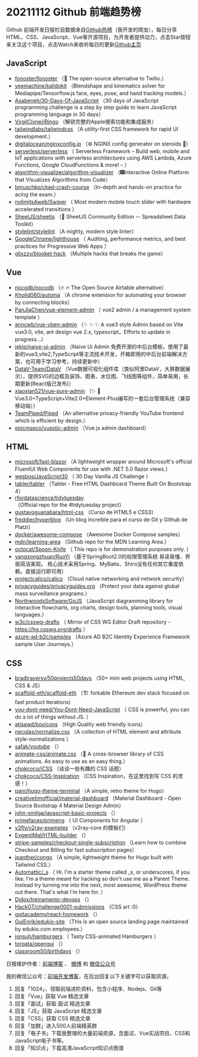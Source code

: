 # 20211112 Github 前端趋势榜

Github 前端开发日报栏目数据来自[Github热榜](http://news.caibaojian.com.cn/)（我开发的爬虫），每日分享HTML、CSS、JavaScript、Vue等开源项目，为开发者提供动力，点击Star按钮来关注这个项目，点击Watch来收听每日的更新[Github主页](https://github.com/kujian/githubTrending)
## JavaScript

* [fonoster/fonoster](https://github.com/fonoster/fonoster) （&#x1f680; The open-source alternative to Twilio.）
* [yeemachine/kalidokit](https://github.com/yeemachine/kalidokit) （Blendshape and kinematics solver for Mediapipe/Tensorflow.js face, eyes, pose, and hand tracking models.）
* [Asabeneh/30-Days-Of-JavaScript](https://github.com/Asabeneh/30-Days-Of-JavaScript) （30 days of JavaScript programming challenge is a step by step guide to learn JavaScript programming language in 30 days）
* [VirgilClyne/iRingo](https://github.com/VirgilClyne/iRingo) （解锁完整的Apple搜索功能和集成服务）
* [tailwindlabs/tailwindcss](https://github.com/tailwindlabs/tailwindcss) （A utility-first CSS framework for rapid UI development.）
* [digitalocean/nginxconfig.io](https://github.com/digitalocean/nginxconfig.io) （&#x2699;&#xfe0f; NGINX config generator on steroids &#x1f489;）
* [serverless/serverless](https://github.com/serverless/serverless) （
        Serverless Framework – Build web, mobile and IoT applications with serverless architectures using AWS Lambda, Azure Functions, Google CloudFunctions &amp; more! – 
      ）
* [algorithm-visualizer/algorithm-visualizer](https://github.com/algorithm-visualizer/algorithm-visualizer) （&#x1f386;Interactive Online Platform that Visualizes Algorithms from Code）
* [bmuschko/ckad-crash-course](https://github.com/bmuschko/ckad-crash-course) （In-depth and hands-on practice for acing the exam.）
* [nolimits4web/Swiper](https://github.com/nolimits4web/swiper) （
        Most modern mobile touch slider with hardware accelerated transitions
      ）
* [SheetJS/sheetjs](https://github.com/SheetJS/sheetjs) （:green_book: SheetJS Community Edition -- Spreadsheet Data Toolkit）
* [stylelint/stylelint](https://github.com/stylelint/stylelint) （A mighty, modern style linter）
* [GoogleChrome/lighthouse](https://github.com/GoogleChrome/lighthouse) （
        Auditing, performance metrics, and best practices for Progressive Web Apps
      ）
* [glixzzy/blooket-hack](https://github.com/glixzzy/blooket-hack) （Multiple hacks that breaks the game）

## Vue

* [nocodb/nocodb](https://github.com/nocodb/nocodb) （&#x1f525; &#x1f525; The Open Source Airtable alternative）
* [Kholid060/automa](https://github.com/Kholid060/automa) （A chrome extension for automating your browser by connecting blocks）
* [PanJiaChen/vue-element-admin](https://github.com/PanJiaChen/vue-element-admin) （
        vue2 admin / a management system template
      ）
* [anncwb/vue-vben-admin](https://github.com/anncwb/vue-vben-admin) （&#x2728; &#x2728; &#x2728; A vue3 style Admin based on Vite vue3.0, vite, ant design vue 2.x, typescript，Efforts to update in progress...）
* [jekip/naive-ui-admin](https://github.com/jekip/naive-ui-admin) （Naive Ui Admin 免费开源的中后台模板，使用了最新的vue3,vite2,TypeScript等主流技术开发，开箱即用的中后台前端解决方案，也可用于学习参考，持续更新中）
* [DataV-Team/DataV](https://github.com/DataV-Team/DataV) （Vue数据可视化组件库（类似阿里DataV，大屏数据展示），提供SVG的边框及装饰、图表、水位图、飞线图等组件，简单易用，长期更新(React版已发布)）
* [xiaoxian521/vue-pure-admin](https://github.com/xiaoxian521/vue-pure-admin) （&#x2728; &#x1f680;Vue3.0+TypeScript+Vite2.0+Element-Plus编写的一套后台管理系统（兼容移动端））
* [TeamPiped/Piped](https://github.com/TeamPiped/Piped) （An alternative privacy-friendly YouTube frontend which is efficient by design.）
* [epicmaxco/vuestic-admin](https://github.com/epicmaxco/vuestic-admin) （Vue.js admin dashboard）

## HTML

* [microsoft/fast-blazor](https://github.com/microsoft/fast-blazor) （A lightweight wrapper around Microsoft's official FluentUI Web Components for use with .NET 5.0 Razor views.）
* [wesbos/JavaScript30](https://github.com/wesbos/JavaScript30) （
        30 Day Vanilla JS Challenge
      ）
* [tabler/tabler](https://github.com/tabler/tabler) （Tabler - Free HTML Dashboard Theme Built On Bootstrap 4）
* [rfordatascience/tidytuesday](https://github.com/rfordatascience/tidytuesday) （Official repo for the #tidytuesday project）
* [gustavoguanabara/html-css](https://github.com/gustavoguanabara/html-css) （Curso de HTML5 e CSS3）
* [freddier/hyperblog](https://github.com/freddier/hyperblog) （Un blog increíble para el curso de Git y Github de Platzi）
* [docker/awesome-compose](https://github.com/docker/awesome-compose) （Awesome Docker Compose samples）
* [mdn/learning-area](https://github.com/mdn/learning-area) （Github repo for the MDN Learning Area.）
* [octocat/Spoon-Knife](https://github.com/octocat/Spoon-Knife) （
        This repo is for demonstration purposes only.
      ）
* [yangzongzhuan/RuoYi](https://github.com/yangzongzhuan/RuoYi) （基于SpringBoot2.0的权限管理系统 易读易懂、界面简洁美观。 核心技术采用Spring、MyBatis、Shiro没有任何其它重度依赖。直接运行即可用）
* [projectcalico/calico](https://github.com/projectcalico/calico) （Cloud native networking and network security）
* [privacyguides/privacyguides.org](https://github.com/privacyguides/privacyguides.org) （Protect your data against global mass surveillance programs.）
* [NorthwoodsSoftware/GoJS](https://github.com/NorthwoodsSoftware/GoJS) （JavaScript diagramming library for interactive flowcharts, org charts, design tools, planning tools, visual languages.）
* [w3c/csswg-drafts](https://github.com/w3c/csswg-drafts) （
        Mirror of CSS WG Editor Draft repository - <a href="https://hg.csswg.org/drafts">https://hg.csswg.org/drafts</a>
      ）
* [azure-ad-b2c/samples](https://github.com/azure-ad-b2c/samples) （Azure AD B2C Identity Experience Framework sample User Journeys.）

## CSS

* [bradtraversy/50projects50days](https://github.com/bradtraversy/50projects50days) （50+ mini web projects using HTML, CSS &amp; JS）
* [scaffold-eth/scaffold-eth](https://github.com/scaffold-eth/scaffold-eth) （&#x1f3d7; forkable Ethereum dev stack focused on fast product iterations）
* [you-dont-need/You-Dont-Need-JavaScript](https://github.com/you-dont-need/You-Dont-Need-JavaScript) （
        CSS is powerful, you can do a lot of things without JS.
      ）
* [atisawd/boxicons](https://github.com/atisawd/boxicons) （High Quality web friendly icons）
* [necolas/normalize.css](https://github.com/necolas/normalize.css) （A collection of HTML element and attribute style-normalizations
      ）
* [safak/youtube](https://github.com/safak/youtube) （）
* [animate-css/animate.css](https://github.com/animate-css/animate.css) （&#x1f37f; A cross-browser library of CSS animations. As easy to use as an easy thing.）
* [chokcoco/iCSS](https://github.com/chokcoco/iCSS) （谈谈一些有趣的 CSS 话题）
* [chokcoco/CSS-Inspiration](https://github.com/chokcoco/CSS-Inspiration) （CSS Inspiration，在这里找到写 CSS 的灵感！）
* [panr/hugo-theme-terminal](https://github.com/panr/hugo-theme-terminal) （A simple, retro theme for Hugo）
* [creativetimofficial/material-dashboard](https://github.com/creativetimofficial/material-dashboard) （Material Dashboard - Open Source Bootstrap 4 Material Design Admin）
* [john-smilga/javascript-basic-projects](https://github.com/john-smilga/javascript-basic-projects) （）
* [primefaces/primeng](https://github.com/primefaces/primeng) （
        UI Components for Angular
      ）
* [v2fly/v2ray-examples](https://github.com/v2fly/v2ray-examples) （v2ray-core 的模板们）
* [EvgeniiMal/HTML-builder](https://github.com/EvgeniiMal/HTML-builder) （）
* [stripe-samples/checkout-single-subscription](https://github.com/stripe-samples/checkout-single-subscription) （Learn how to combine Checkout and Billing for fast subscription pages）
* [jpanther/congo](https://github.com/jpanther/congo) （A simple, lightweight theme for Hugo built with Tailwind CSS.）
* [Automattic/_s](https://github.com/Automattic/_s) （
        Hi. I'm a starter theme called _s, or underscores, if you like. I'm a theme meant for hacking so don't use me as a Parent Theme. Instead try turning me into the next, most awesome, WordPress theme out there. That's what I'm here for.
      ）
* [Didox/treinamento-devops](https://github.com/Didox/treinamento-devops) （）
* [HackGT/challenge0001-submissions](https://github.com/HackGT/challenge0001-submissions) （CSS art :0）
* [goitacademy/react-homework](https://github.com/goitacademy/react-homework) （）
* [GuiEnrik/edukio-site](https://github.com/GuiEnrik/edukio-site) （This is an open source landing page maintained by edukio.com employees.）
* [jonsuh/hamburgers](https://github.com/jonsuh/hamburgers) （
        Tasty CSS-animated Hamburgers
      ）
* [torqata/opengui](https://github.com/torqata/opengui) （）
* [classroom50/birthdays](https://github.com/classroom50/birthdays) （）


日报维护作者：[前端博客](http://caibaojian.com.cn/) 、 [微博](http://weibo.com/kujian) 和 [微信公众号](https://open.weixin.qq.com/qr/code?username=caibaojian_com)

我的微信公众号：[前端开发博客](https://open.weixin.qq.com/qr/code?username=caibaojian_com)，在后台回复以下关键字可以获取资源。

1. 回复「1024」，领取前端进阶资料，包含小程序、Nodejs、Git等
2. 回复「Vue」获取 Vue 精选文章
3. 回复「面试」获取 面试 精选文章
4. 回复「JS」获取 JavaScript 精选文章
5. 回复「CSS」获取 CSS 精选文章
6. 回复「加群」进入500人前端精英群
7. 回复「电子书」下载我整理的大量前端资源，含面试、Vue实战项目、CSS和JavaScript电子书等。
8. 回复「知识点」下载高清JavaScript知识点图谱